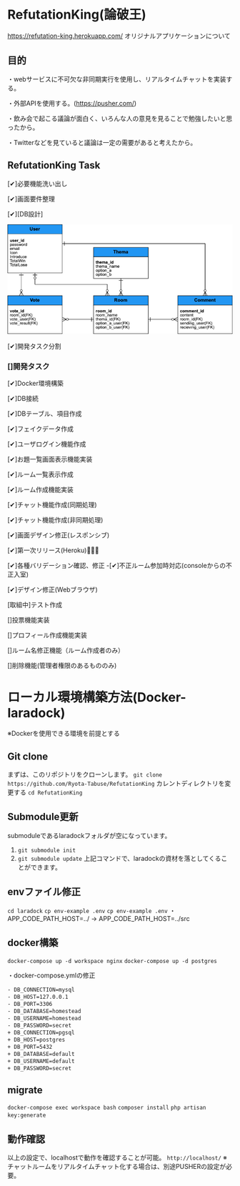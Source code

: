 # RefutationKing(論破王)
https://refutation-king.herokuapp.com/
オリジナルアプリケーションについて

## 目的
・webサービスに不可欠な非同期実行を使用し、リアルタイムチャットを実装する。

・外部APIを使用する。(https://pusher.com/)

・飲み会で起こる議論が面白く、いろんな人の意見を見ることで勉強したいと思ったから。

・Twitterなどを見ていると議論は一定の需要があると考えたから。

## RefutationKing Task
[✔︎]必要機能洗い出し

[✔︎]画面要件整理

[✔︎][DB設計]

![./doc/Entity%20Relationship%20Diagram.png](./doc/Entity%20Relationship%20Diagram.png)

[✔︎]開発タスク分割

### []開発タスク

  [✔︎]Docker環境構築

  [✔︎]DB接続

  [✔︎]DBテーブル、項目作成

  [✔︎]フェイクデータ作成

  [✔︎]ユーザログイン機能作成

  [✔︎]お題一覧画面表示機能実装

  [✔︎]ルーム一覧表示作成

  [✔︎]ルーム作成機能実装

  [✔︎]チャット機能作成(同期処理)

  [✔︎]チャット機能作成(非同期処理)

  [✔︎]画面デザイン修正(レスポンシブ)

  [✔︎]第一次リリース(Heroku)👏🥇🎉

  [✔︎]各種バリデーション確認、修正
  -[✔︎]不正ルーム参加時対応(consoleからの不正入室)

  [✔︎]デザイン修正(Webブラウザ)

  [取組中]テスト作成

  []投票機能実装

  []プロフィール作成機能実装

  []ルーム名修正機能（ルーム作成者のみ）

  []削除機能(管理者権限のあるもののみ)

# ローカル環境構築方法(Docker-laradock)
※Dockerを使用できる環境を前提とする

## Git clone
まずは、このリポジトリをクローンします。
`git clone https://github.com/Ryota-Tabuse/RefutationKing`
カレントディレクトリを変更する
`cd RefutationKing`

## Submodule更新
submoduleであるlaradockフォルダが空になっています。
1. `git submodule init`
2. `git submodule update`
上記コマンドで、laradockの資材を落としてくることができます。

## envファイル修正
`cd laradock`
`cp env-example .env`
`cp env-example .env`
・ APP_CODE_PATH_HOST=../
-> APP_CODE_PATH_HOST=../src

## docker構築
`docker-compose up -d workspace nginx`
`docker-compose up -d postgres`

・docker-compose.ymlの修正
```
- DB_CONNECTION=mysql
- DB_HOST=127.0.0.1
- DB_PORT=3306
- DB_DATABASE=homestead
- DB_USERNAME=homestead
- DB_PASSWORD=secret
+ DB_CONNECTION=pgsql
+ DB_HOST=postgres
+ DB_PORT=5432
+ DB_DATABASE=default
+ DB_USERNAME=default
+ DB_PASSWORD=secret
```

## migrate
`docker-compose exec workspace bash`
`composer install`
`php artisan key:generate`

## 動作確認
以上の設定で、localhostで動作を確認することが可能。
`http://localhost/`
※チャットルームをリアルタイムチャット化する場合は、別途PUSHERの設定が必要。
